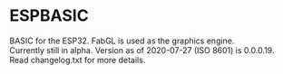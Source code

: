 # ESPBASIC
BASIC for the ESP32. FabGL is used as the graphics engine.
<br>
Currently still in alpha. Version as of 2020-07-27 (ISO 8601) is 0.0.0.19.
<br>
Read changelog.txt for more details.
